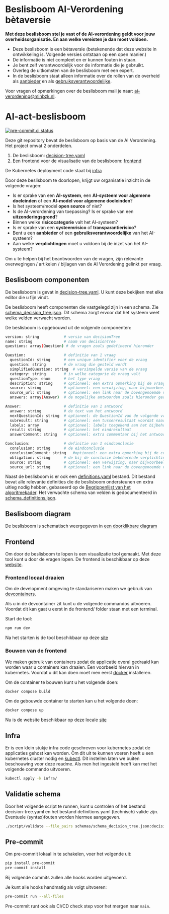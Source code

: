 # Beslisboom AI-Verordening bètaversie

**Met deze beslisboom stel je vast of de AI-verordening geldt voor jouw overheidsorganisatie. En aan welke vereisten je dan moet voldoen.**

- Deze beslisboom is een bètaversie (betekenende dat deze website in ontwikkeling is. Volgende versies ontstaan op een open manier.)
- De informatie is niet compleet en er kunnen fouten in staan.
- Je bent zelf verantwoordelijk voor de informatie die je gebruikt.
- Overleg de uitkomsten van de beslisboom met een expert.
- In de beslisboom staat alleen informatie over de rollen van de overheid als [aanbieder](https://minbzk.github.io/Algoritmekader/overhetalgoritmekader/definities/#begrippenlijst) en als [gebruiksverantwoordelijke](https://minbzk.github.io/Algoritmekader/overhetalgoritmekader/definities/#begrippenlijst).

Voor vragen of opmerkingen over de beslisboom mail je naar: [ai-verordening@minbzk.nl](mailto::ai-verordening@minbzk.nl).

# AI-act-beslisboom

[![pre-commit.ci status](https://results.pre-commit.ci/badge/github/MinBZK/ai-act-decisiontree/main.svg?badge_token=d3dKEK97RwC1II15_W-nng)](https://results.pre-commit.ci/latest/github/MinBZK/ai-act-decisiontree/main?badge_token=d3dKEK97RwC1II15_W-nng)

Deze git repository bevat de beslisboom op basis van de AI Verordening. Het project omvat 2 onderdelen.

1. De beslisboom: [decision-tree.yaml](decision-tree.yaml)
2. Een frontend voor de visualisatie van de beslisboom: [frontend](frontend/)

De Kubernetes deployment code staat bij  [infra](https://github.com/MinBZK/ai-validation-infra/apps/ai-act-beslisboom)

Door deze beslisboom te doorlopen, krijgt uw organisatie inzicht in de volgende vragen:

- Is er sprake van een **AI-systeem**, een **AI-systeem voor algemene doeleinden** of een **AI-model voor algemene doeleinden**?
- Is het systeem/model **open source** of niet?
- Is de AI-verordening van toepassing? Is er sprake van een **uitzonderingsgrond**?
- Binnen welke **risicocategorie** valt het AI-systeem?
- Is er sprake van een **systeemrisico** of **transparantierisico**?
- Bent u een **aanbieder** of een **gebruiksverantwoordelijke** van het AI-systeem?
- Aan welke **verplichtingen** moet u voldoen bij de inzet van het AI-systeem?

Om u te helpen bij het beantwoorden van de vragen, zijn relevante overwegingen / artikelen / bijlagen van de AI Verordening gelinkt per vraag.

## Beslisboom componenten

De beslisboom is gevat in [decision-tree.yaml](decision-tree.yaml). U kunt deze bekijken met elke editor die u fijn vindt.

De beslisboom heeft componenten die vastgelegd zijn in een schema. Zie [schema_decision_tree.json](schemas/schema_decision_tree.json). Dit schema zorgt ervoor dat het systeem weet welke velden verwacht worden.

De beslisboom is opgebouwd uit de volgende componenten:

```sh
version: string           # versie van decisionTree
name: string              # naam van decisionTree
questions: array(Question) # de vragen zoals gedefineerd hieronder

Question:                 # definitie van 1 vraag
  questionId: string      # een unique identifier voor de vraag
  question: string        # de vraag die gesteld wordt
  simplifiedQuestion: string  # versimpelde versie van de vraag
  category: string        # in welke categorie de vraag valt
  questionType: enum      # het type vraag
  description: string     # optioneel: een extra opmerking bij de vraag
  source: string          # optioneel: een verwijzing, naar bijvoorbeeld een wetsartikel
  source_url: string      # optioneel: een link naar de bovengenoemde verwijzing
  answers: array(Answer)  # de mogelijke antwoorden zoals hieronder gedefineerd

Answer:                   # definitie van 1 antwoord
  answer: string          # de text van het antwoord
  nextQuestionId: string  # optioneel: de QuestionId van de volgende vraag
  subresult: string       # optioneel: een tussenresultaat voordat naar de volgende vraag verwezen wordt
  labels: array           # optioneel: labels toegekend aan het bijbehorende tussenresultaat
  result: string          # optioneel: het eindresultaat
  answerComment: string   # optioneel: extra commentaar bij het antwoord

Conclusion:               # definitie van 1 eindconclusie
  conslusion: string      # de eindconclusie
  conclusionComment: string   #optioneel: een extra opmerking bij de conclusie
  obligation: string      # de bij de conclusie bebehorende verplichtingen uit de AI verordening
  source: string          # optioneel: een verwijzing, naar bijvoorbeeld een wetsartikel
  source_url: string      # optioneel: een link naar de bovengenoemde verwijzing
```

Naast de beslisboom is er ook een [definitions.yaml](definitions.yaml) bestand. Dit bestand bevat alle relevante definities die de beslisboom ondersteunen en extra uitleg nodig hebben, gebaseerd op de [Begrippenlijst van het algoritmekader](https://minbzk.github.io/Algoritmekader/overhetalgoritmekader/definities/#begrippenlijst). Het verwachte schema van velden is gedocumenteerd in [schema_definitions.json](schemas/schema_definitions.json).

## Beslisboom diagram

De beslisboom is schematisch weergegeven in [een doorklikbare diagram](https://minbzk.github.io/ai-act-decisiontree/mermaid_graphs/decision-tree-main.html)

## Frontend

Om door de beslisboom te lopen is een visualizatie tool gemaakt. Met deze tool kunt u door de vragen lopen. De frontend is beschikbaar op deze [website](https://ai-act-decisiontree.apps.digilab.network).

### Frontend locaal draaien

Om de development omgeving te standariseren maken we gebruik van [devcontainers](https://code.visualstudio.com/docs/devcontainers/containers#_getting-started).

Als u in de devcontainer zit kunt u de volgende commandos uitvoeren. Voordat dit kan gaat u eerst in de frontend/ folder staan met een terminal.

Start de tool:

```sh
npm run dev
```

Na het starten is de tool beschikbaar op deze [site](http://localhost:5173)

### Bouwen van de frontend

We maken gebruik van containers zodat de applicatie overal gedraaid kan worden waar u containers kan draaien. Een voorbeeld hiervan in kubernetes. Voordat u dit kan doen moet men eerst [docker](https://docs.docker.com/get-docker/) installeren.

Om de container te bouwen kunt u het volgende doen:

```sh
docker compose build
```

Om de gebouwde container te starten kan u het volgende doen:

```sh
docker compose up
```

Nu is de website beschikbaar op deze locale [site](http://localhost:9090)

## Infra

Er is een klein stukje infra code geschreven voor kubernetes zodat de applicaties gehost kan worden. Om dit uit te kunnen voeren heeft u een kubernetes cluster nodig en [kubectl](https://kubernetes.io/docs/tasks/tools/). Dit instellen laten we buiten beschouwing voor deze readme. Als men het ingesteld heeft kan met het volgende commando uitvoeren.

```sh
kubectl apply -k infra/
```


## Validatie schema

Door het volgende script te runnen, kunt u controlen of het bestand decision-tree.yaml en het bestand definitions.yaml (technisch) valide zijn. Eventuele (syntax)fouten worden hiermee aangegeven.

```sh
./script/validate --file_pairs schemas/schema_decision_tree.json:decision-tree.yaml schemas/schema_definitions.json:definitions.yaml
```

## Pre-commit

Om pre-commit lokaal in te schakelen, voer het volgende uit:
```sh
pip install pre-commit
pre-commit install
```

Bij volgende commits zullen alle hooks worden uitgevoerd.

Je kunt alle hooks handmatig als volgt uitvoeren:
```sh
pre-commit run --all-files
```

Pre-commit runt ook als CI/CD check step voor het mergen naar `main`.
